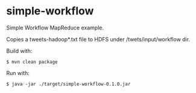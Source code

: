 simple-workflow
===============

Simple Workflow MapReduce example.

Copies a tweets-hadoop*.txt file to HDFS under /twets/input/workflow dir.

Build with:

    $ mvn clean package

Run with:

    $ java -jar ./target/simple-workflow-0.1.0.jar
